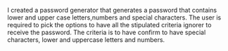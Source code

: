 I created a password generator that generates a password that contains lower and upper case letters,numbers and special characters. The user is required to pick the options to have all the stipulated criteria ignorer to receive the password. The criteria is to have confirm to have special characters, lower and uppercase letters and numbers.